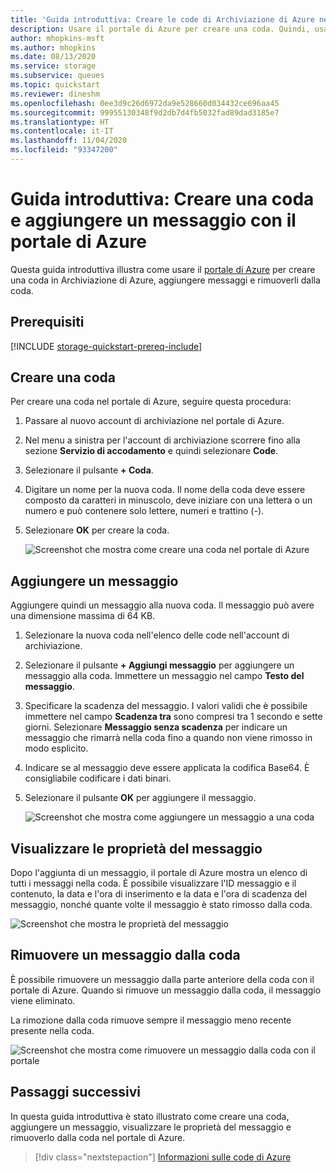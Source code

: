 ```yaml
---
title: 'Guida introduttiva: Creare le code di Archiviazione di Azure nel portale'
description: Usare il portale di Azure per creare una coda. Quindi, usare il portale di Azure per aggiungere un messaggio, visualizzarne le proprietà e rimuoverlo dalla coda.
author: mhopkins-msft
ms.author: mhopkins
ms.date: 08/13/2020
ms.service: storage
ms.subservice: queues
ms.topic: quickstart
ms.reviewer: dineshm
ms.openlocfilehash: 0ee3d9c26d6972da9e528660d034432ce696aa45
ms.sourcegitcommit: 99955130348f9d2db7d4fb5032fad89dad3185e7
ms.translationtype: HT
ms.contentlocale: it-IT
ms.lasthandoff: 11/04/2020
ms.locfileid: "93347200"
---
```

# <a name="quickstart-create-a-queue-and-add-a-message-with-the-azure-portal"></a>Guida introduttiva: Creare una coda e aggiungere un messaggio con il portale di Azure

Questa guida introduttiva illustra come usare il [portale di Azure](https://portal.azure.com/) per creare una coda in Archiviazione di Azure, aggiungere messaggi e rimuoverli dalla coda.

## <a name="prerequisites"></a>Prerequisiti

[!INCLUDE [storage-quickstart-prereq-include](../../../includes/storage-quickstart-prereq-include.md)]

## <a name="create-a-queue"></a>Creare una coda

Per creare una coda nel portale di Azure, seguire questa procedura:

1. Passare al nuovo account di archiviazione nel portale di Azure.
2. Nel menu a sinistra per l'account di archiviazione scorrere fino alla sezione **Servizio di accodamento** e quindi selezionare **Code**.
3. Selezionare il pulsante **+ Coda**.
4. Digitare un nome per la nuova coda. Il nome della coda deve essere composto da caratteri in minuscolo, deve iniziare con una lettera o un numero e può contenere solo lettere, numeri e trattino (-).
6. Selezionare **OK** per creare la coda.

    ![Screenshot che mostra come creare una coda nel portale di Azure](media/storage-quickstart-queues-portal/create-queue.png)

## <a name="add-a-message"></a>Aggiungere un messaggio

Aggiungere quindi un messaggio alla nuova coda. Il messaggio può avere una dimensione massima di 64 KB.

1. Selezionare la nuova coda nell'elenco delle code nell'account di archiviazione.
1. Selezionare il pulsante **+ Aggiungi messaggio** per aggiungere un messaggio alla coda. Immettere un messaggio nel campo **Testo del messaggio**.
1. Specificare la scadenza del messaggio. I valori validi che è possibile immettere nel campo **Scadenza tra** sono compresi tra 1 secondo e sette giorni. Selezionare **Messaggio senza scadenza** per indicare un messaggio che rimarrà nella coda fino a quando non viene rimosso in modo esplicito.
1. Indicare se al messaggio deve essere applicata la codifica Base64. È consigliabile codificare i dati binari.
1. Selezionare il pulsante **OK** per aggiungere il messaggio.

    ![Screenshot che mostra come aggiungere un messaggio a una coda](media/storage-quickstart-queues-portal/add-message.png)

## <a name="view-message-properties"></a>Visualizzare le proprietà del messaggio

Dopo l'aggiunta di un messaggio, il portale di Azure mostra un elenco di tutti i messaggi nella coda. È possibile visualizzare l'ID messaggio e il contenuto, la data e l'ora di inserimento e la data e l'ora di scadenza del messaggio, nonché quante volte il messaggio è stato rimosso dalla coda.

![Screenshot che mostra le proprietà del messaggio](media/storage-quickstart-queues-portal/view-message-properties.png)

## <a name="dequeue-a-message"></a>Rimuovere un messaggio dalla coda

È possibile rimuovere un messaggio dalla parte anteriore della coda con il portale di Azure. Quando si rimuove un messaggio dalla coda, il messaggio viene eliminato.

La rimozione dalla coda rimuove sempre il messaggio meno recente presente nella coda.

![Screenshot che mostra come rimuovere un messaggio dalla coda con il portale](media/storage-quickstart-queues-portal/dequeue-message.png)

## <a name="next-steps"></a>Passaggi successivi

In questa guida introduttiva è stato illustrato come creare una coda, aggiungere un messaggio, visualizzare le proprietà del messaggio e rimuoverlo dalla coda nel portale di Azure.

> [!div class="nextstepaction"]
> [Informazioni sulle code di Azure](storage-queues-introduction.md)
